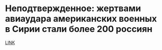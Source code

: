 # Неподтвержденное: жертвами авиаудара американских военных в Сирии стали более 200 россиян



[LINK](https://varlamov.ru/2783162.html)